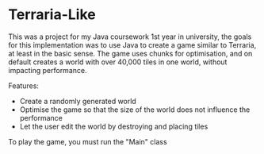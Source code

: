 # Terraria-Like
This was a project for my Java coursework 1st year in university, the goals for this implementation was to use Java to
create a game similar to Terraria, at least in the basic sense. The game uses chunks for optimisation, and on default
creates a world with over 40,000 tiles in one world, without impacting performance.

Features:
- Create a randomly generated world
- Optimise the game so that the size of the world does not influence the performance
- Let the user edit the world by destroying and placing tiles

To play the game, you must run the "Main" class
